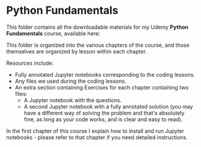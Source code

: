 # Python Fundamentals

This folder contains all the downloadable materials for my Udemy **Python Fundamentals** course, available here:

[]()

This folder is organized into the various chapters of the course, and those themselves are organized by lesson within each chapter.


Resources include:

- Fully annotated Jupyter notebooks corresponding to the coding lessons.
- Any files we used during the coding lessons.
- An extra section containing Exercises for each chapter containing two files:
	- A Jupyter notebook with the questions.
	- A second Jupyter notebook with a fully annotated solution (you may have a different way of solving the problem and that's absolutely fine, as long as your code works, and is clear and easy to read).


In the first chapter of this course I explain how to install and run Jupyter notebooks - please refer to that chapter if you need detailed instructions.